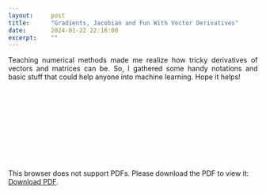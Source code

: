 ```yaml
---
layout:     post
title:      "Gradients, Jacobian and Fun With Vector Derivatives"
date:       2024-01-22 22:16:00
excerpt:    ""
---
```


<p align="justify"> Teaching numerical methods made me realize how tricky derivatives of vectors and matrices can be. So, I gathered some handy notations and basic stuff that could help anyone into machine learning. Hope it helps! </p>

<object data="https://gauthamvasan.github.io/animated_clay/pdf/vector_derivatives.pdf" type="application/pdf" width="700px" height="700px">
    <embed src="https://gauthamvasan.github.io/animated_clay/pdf/vector_derivatives.pdf">
        <p>This browser does not support PDFs. Please download the PDF to view it: <a href="https://gauthamvasan.github.io/animated_clay/pdf/vector_derivatives.pdf" target="_blank">Download PDF</a>.</p>
    </embed>
</object>
